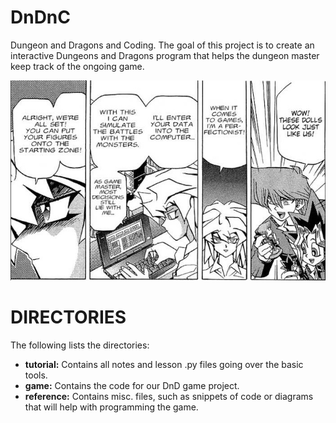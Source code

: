 # DnDnC

Dungeon and Dragons and Coding. The goal of this project is to create an interactive Dungeons and Dragons program that helps the dungeon master keep track of the ongoing game.

![Yugioh Image](https://github.com/cmahadeo/DnDnC/blob/master/reference/yugioh.jpg)

# DIRECTORIES

The following lists the directories:
 - **tutorial:** Contains all notes and lesson .py files going over the basic tools.
 - **game:** Contains the code for our DnD game project.
 - **reference:** Contains misc. files, such as snippets of code or diagrams that will help with programming the game.
